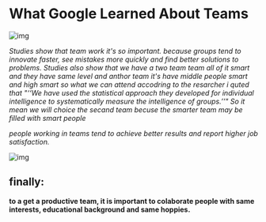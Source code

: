 # What Google Learned About Teams

![img](https://vitalitychicago.com/wp-content/uploads/2016/03/How-To-Create-High-Performing-Teams2.png)

*Studies show that team work it's so important. because groups tend to innovate faster, see mistakes more quickly and find better solutions to problems. Studies also show that  we have a two team team all of it smart and they have same level and anthor team it's have middle people smart and high smart so what we can attend accodring to the resarcher i quted that "‘‘We have used the statistical approach they developed for individual intelligence to systematically measure the intelligence of groups.’’" So it mean we will choice the secand team becuse the smarter team may be filled with smart people*

 *people working in teams tend to achieve better results and report higher job satisfaction.*


![img](https://encrypted-tbn0.gstatic.com/images?q=tbn:ANd9GcTYqDwazT-my1wiGe-nHnajgkzRts4kncYpo5j4fnGR7LN9zx1au1OJCF6d2EydxT76FRI&usqp=CAU)




##  finally: 
**to a get a productive team, it is important to colaborate people with same interests, educational background and same hoppies.**